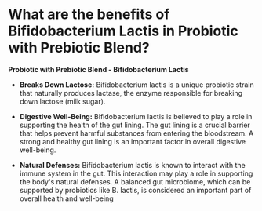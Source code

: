 # What are the benefits of Bifidobacterium Lactis in Probiotic with Prebiotic Blend?

**Probiotic with Prebiotic Blend - Bifidobacterium Lactis**  

- **Breaks Down Lactose:** Bifidobacterium lactis is a unique probiotic strain that naturally produces lactase, the enzyme responsible for breaking down lactose (milk sugar).  

- **Digestive Well-Being:** Bifidobacterium lactis is believed to play a role in supporting the health of the gut lining. The gut lining is a crucial barrier that helps prevent harmful substances from entering the bloodstream. A strong and healthy gut lining is an important factor in overall digestive well-being. 

- **Natural Defenses:** Bifidobacterium lactis is known to interact with the immune system in the gut. This interaction may play a role in supporting the body's natural defenses. A balanced gut microbiome, which can be supported by probiotics like B. lactis, is considered an important part of overall health and well-being